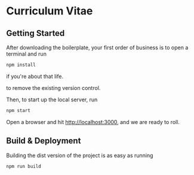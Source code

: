 # Curriculum Vitae

## Getting Started

After downloading the boilerplate, your first order of business is to open a terminal and run 
```bash
npm install
```
if you're about that life.

to remove the existing version control.

Then, to start up the local server, run
```bash
npm start
```

Open a browser and hit [http://localhost:3000](http://localhost:3000), and we are ready to roll.

## Build & Deployment

Building the dist version of the project is as easy as running
```bash
npm run build
```